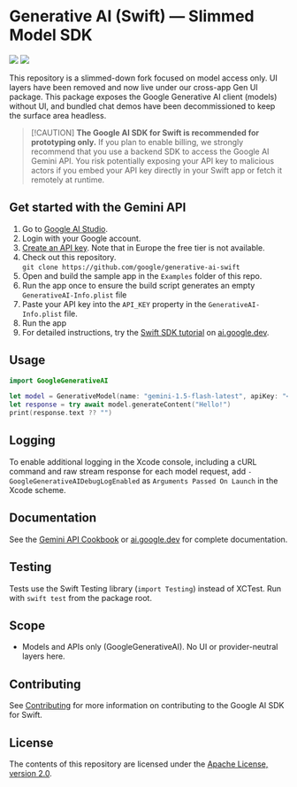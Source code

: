 # Generative AI (Swift) — Slimmed Model SDK

[![](https://img.shields.io/endpoint?url=https%3A%2F%2Fswiftpackageindex.com%2Fapi%2Fpackages%2Fgoogle-gemini%2Fgenerative-ai-swift%2Fbadge%3Ftype%3Dswift-versions)](https://swiftpackageindex.com/google-gemini/generative-ai-swift)
[![](https://img.shields.io/endpoint?url=https%3A%2F%2Fswiftpackageindex.com%2Fapi%2Fpackages%2Fgoogle-gemini%2Fgenerative-ai-swift%2Fbadge%3Ftype%3Dplatforms)](https://swiftpackageindex.com/google-gemini/generative-ai-swift)

This repository is a slimmed-down fork focused on model access only. UI layers have been removed and now live under our cross-app Gen UI package. This package exposes the Google Generative AI client (models) without UI, and bundled chat demos have been decommissioned to keep the surface area headless.

> [!CAUTION] **The Google AI SDK for Swift is recommended for prototyping only.** If you plan to
> enable billing, we strongly recommend that you use a backend SDK to access the Google AI Gemini
> API. You risk potentially exposing your API key to malicious actors if you embed your API key
> directly in your Swift app or fetch it remotely at runtime.

## Get started with the Gemini API

1. Go to [Google AI Studio](https://aistudio.google.com/).
2. Login with your Google account.
3. [Create an API key](https://aistudio.google.com/app/apikey). Note that in Europe the free tier is
   not available.
4. Check out this repository. \
   `git clone https://github.com/google/generative-ai-swift`
5. Open and build the sample app in the `Examples` folder of this repo.
6. Run the app once to ensure the build script generates an empty `GenerativeAI-Info.plist` file
7. Paste your API key into the `API_KEY` property in the `GenerativeAI-Info.plist` file.
8. Run the app
9. For detailed instructions, try the
   [Swift SDK tutorial](https://ai.google.dev/tutorials/swift_quickstart) on
   [ai.google.dev](https://ai.google.dev).

## Usage

```swift
import GoogleGenerativeAI

let model = GenerativeModel(name: "gemini-1.5-flash-latest", apiKey: "<API_KEY>")
let response = try await model.generateContent("Hello!")
print(response.text ?? "")
```

## Logging

To enable additional logging in the Xcode console, including a cURL command and raw stream response
for each model request, add `-GoogleGenerativeAIDebugLogEnabled` as `Arguments Passed On Launch` in
the Xcode scheme.

## Documentation

See the [Gemini API Cookbook](https://github.com/google-gemini/gemini-api-cookbook/) or
[ai.google.dev](https://ai.google.dev) for complete documentation.

## Testing

Tests use the Swift Testing library (`import Testing`) instead of XCTest. Run with `swift test` from
the package root.

## Scope

- Models and APIs only (GoogleGenerativeAI). No UI or provider-neutral layers here.

## Contributing

See [Contributing](https://github.com/google/generative-ai-swift/blob/main/docs/CONTRIBUTING.md) for
more information on contributing to the Google AI SDK for Swift.

## License

The contents of this repository are licensed under the
[Apache License, version 2.0](http://www.apache.org/licenses/LICENSE-2.0).
